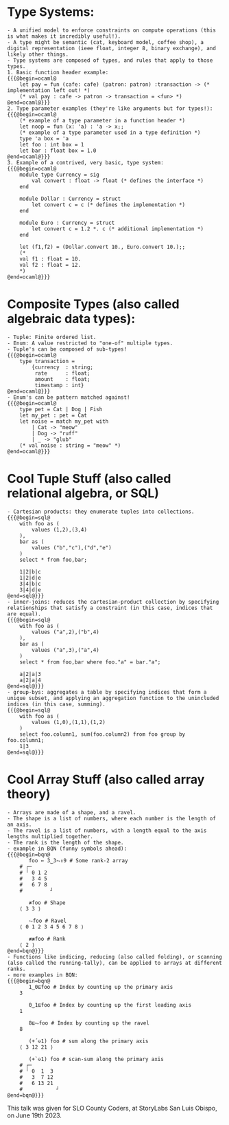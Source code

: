# Type Systems:
    - A unified model to enforce constraints on compute operations (this is what makes it incredibly useful!).
    - A type might be semantic (cat, keyboard model, coffee shop), a digital representation (ieee float, integer 8, binary exchange), and likely other things.
    - Type systems are composed of types, and rules that apply to those types.
    1. Basic function header example:
    {{{@begin=ocaml@
        let pay = fun (cafe: cafe) (patron: patron) :transaction -> (* implementation left out! *)
        (* val pay : cafe -> patron -> transaction = <fun> *)
    @end=ocaml@}}}
    2. Type parameter examples (they're like arguments but for types!):
    {{{@begin=ocaml@
        (* example of a type parameter in a function header *)
        let noop = fun (x: 'a) : 'a -> x;;
        (* example of a type parameter used in a type definition *)
        type 'a box = 'a
        let foo : int box = 1
        let bar : float box = 1.0
    @end=ocaml@}}}
    3. Example of a contrived, very basic, type system:
    {{{@begin=ocaml@
        module type Currency = sig
            val convert : float -> float (* defines the interface *)
        end

        module Dollar : Currency = struct
            let convert c = c (* defines the implementation *)
        end

        module Euro : Currency = struct
            let convert c = 1.2 *. c (* additional implementation *)
        end

        let (f1,f2) = (Dollar.convert 10., Euro.convert 10.);;
        (*
        val f1 : float = 10.
        val f2 : float = 12.
        *)
    @end=ocaml@}}}

# Composite Types (also called algebraic data types):
    - Tuple: Finite ordered list.
    - Enum: A value restricted to "one-of" multiple types.
    - Tuple's can be composed of sub-types!
    {{{@begin=ocaml@
        type transaction =
            {currency  : string;
             rate      : float;
             amount    : float;
             timestamp : int}
    @end=ocaml@}}}
    - Enum's can be pattern matched against!
    {{{@begin=ocaml@
        type pet = Cat | Dog | Fish
        let my_pet : pet = Cat
        let noise = match my_pet with
            | Cat -> "meow"
            | Dog -> "ruff"
            | _ -> "glub"
        (* val noise : string = "meow" *)
    @end=ocaml@}}}

# Cool Tuple Stuff (also called relational algebra, or SQL)
    - Cartesian products: they enumerate tuples into collections.
    {{{@begin=sql@
        with foo as (
            values (1,2),(3,4)
        ),
        bar as (
            values ("b","c"),("d","e")
        )
        select * from foo,bar;

        1|2|b|c
        1|2|d|e
        3|4|b|c
        3|4|d|e
    @end=sql@}}}
    - inner-joins: reduces the cartesian-product collection by specifying relationships that satisfy a constraint (in this case, indices that are equal).
    {{{@begin=sql@
        with foo as (
            values ("a",2),("b",4)
        ),
        bar as (
            values ("a",3),("a",4)
        )
        select * from foo,bar where foo."a" = bar."a";

        a|2|a|3
        a|2|a|4
    @end=sql@}}}
    - group-bys: aggregates a table by specifying indices that form a unique subset, and applying an aggregation function to the unincluded indices (in this case, summing).
    {{{@begin=sql@
        with foo as (
            values (1,0),(1,1),(1,2)
        )
        select foo.column1, sum(foo.column2) from foo group by foo.column1;
        1|3
    @end=sql@}}}

# Cool Array Stuff (also called array theory)
    - Arrays are made of a shape, and a ravel.
    - The shape is a list of numbers, where each number is the length of an axis.
    - The ravel is a list of numbers, with a length equal to the axis lengths multiplied together.
    - The rank is the length of the shape.
    - example in BQN (funny symbols ahead):
    {{{@begin=bqn@
           foo ← 3‿3⥊↕9 # Some rank-2 array
        # ┌─
        # ╵ 0 1 2
        #   3 4 5
        #   6 7 8
        #         ┘

           ≢foo # Shape
        ⟨ 3 3 ⟩

           ⥊foo # Ravel
        ⟨ 0 1 2 3 4 5 6 7 8 ⟩

           ≢≢foo # Rank
        ⟨ 2 ⟩
    @end=bqn@}}}
    - Functions like indicing, reducing (also called folding), or scanning (also called the running-tally), can be applied to arrays at different ranks.
    - more examples in BQN:
    {{{@begin=bqn@
           1‿0⊑foo # Index by counting up the primary axis
        3

           0‿1⊑foo # Index by counting up the first leading axis
        1

           8⊑⥊foo # Index by counting up the ravel
        8

           (+´⎉1) foo # sum along the primary axis
        ⟨ 3 12 21 ⟩

           (+`⎉1) foo # scan-sum along the primary axis
        # ┌─
        # ╵ 0  1  3
        #   3  7 12
        #   6 13 21
        #           ┘
    @end=bqn@}}}

This talk was given for SLO County Coders, at StoryLabs San Luis Obispo, on June 19th 2023.

